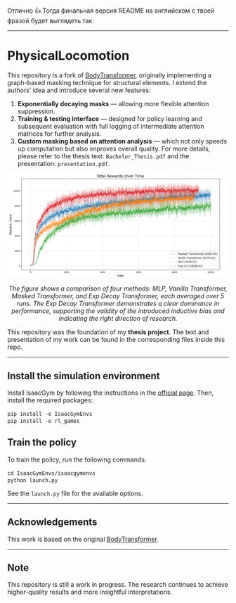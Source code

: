 Отлично 👍 Тогда финальная версия README на английском с твоей фразой будет выглядеть так:

---

# PhysicalLocomotion

This repository is a fork of [BodyTransformer](https://github.com/real-stanford/BodyTransformer), originally implementing a graph-based masking technique for structural elements.
I extend the authors’ idea and introduce several new features:

1. **Exponentially decaying masks** — allowing more flexible attention suppression.
2. **Training & testing interface** — designed for policy learning and subsequent evaluation with full logging of intermediate attention matrices for further analysis.
3. **Custom masking based on attention analysis** — which not only speeds up computation but also improves overall quality.
For more details, please refer to the thesis text: `Bachelor_Thesis.pdf` and the presentation: `presentation.pdf`.

<p align="center">
  <img src="comparison.png" alt="Comparison" width="700"/>
</p>

<p align="center"><i>
The figure shows a comparison of four methods: MLP, Vanilla Transformer, Masked Transformer, and Exp Decay Transformer, each averaged over 5 runs.  
The Exp Decay Transformer demonstrates a clear dominance in performance, supporting the validity of the introduced inductive bias and indicating the right direction of research.
</i></p>


This repository was the foundation of my **thesis project**.
The text and presentation of my work can be found in the corresponding files inside this repo.

---

## Install the simulation environment

Install IsaacGym by following the instructions in the [official page](https://developer.nvidia.com/isaac-gym).
Then, install the required packages:
```
pip install -e IsaacGymEnvs
pip install -e rl_games
```

## Train the policy

To train the policy, run the following commands:
```
cd IsaacGymEnvs/isaacgymenvs
python launch.py
```
See the `launch.py` file for the available options.


---

## Acknowledgements

This work is based on the original [BodyTransformer](https://github.com/real-stanford/BodyTransformer).

---

## Note

This repository is still a work in progress. The research continues to achieve higher-quality results and more insightful interpretations.
